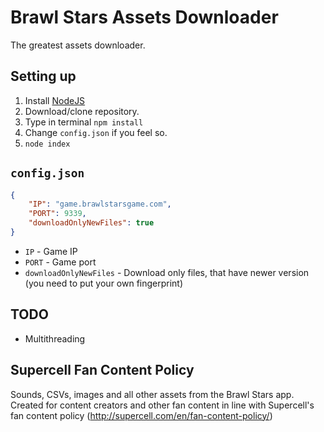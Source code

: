 # Brawl Stars Assets Downloader
The greatest assets downloader.

## Setting up
1. Install [NodeJS](https://nodejs.org/)
2. Download/clone repository.
3. Type in terminal `npm install`
4. Change `config.json` if you feel so.
5. `node index`

## `config.json`
```json
{
    "IP": "game.brawlstarsgame.com",
    "PORT": 9339,
    "downloadOnlyNewFiles": true
}
```
* `IP` - Game IP
* `PORT` - Game port
* `downloadOnlyNewFiles` - Download only files, that have newer version (you need to put your own fingerprint)

## TODO
* Multithreading

## Supercell Fan Content Policy
Sounds, CSVs, images and all other assets from the Brawl Stars app. Created for content creators and other fan content in line with Supercell's fan content policy (http://supercell.com/en/fan-content-policy/)